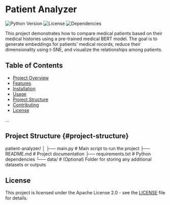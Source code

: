 # Patient Analyzer

![Python Version](https://img.shields.io/badge/python-3.8%2B-blue)
![License](https://img.shields.io/badge/license-Apache%202.0-blue)
![Dependencies](https://img.shields.io/badge/dependencies-up%20to%20date-brightgreen)

This project demonstrates how to compare medical patients based on their medical histories using a pre-trained medical BERT model. The goal is to generate embeddings for patients' medical records, reduce their dimensionality using t-SNE, and visualize the relationships among patients.

## Table of Contents
- [Project Overview](#project-overview)
- [Features](#features)
- [Installation](#installation)
- [Usage](#usage)
- [Project Structure](#project-structure)
- [Contributing](#contributing)
- [License](#license)

...

## Project Structure {#project-structure}
patient-analyzer/
│
├── main.py                  # Main script to run the project
├── README.md                # Project documentation
├── requirements.txt         # Python dependencies
└── data/                    # (Optional) Folder for storing any additional datasets or outputs


## License
This project is licensed under the Apache License 2.0 - see the [LICENSE](LICENSE) file for details.